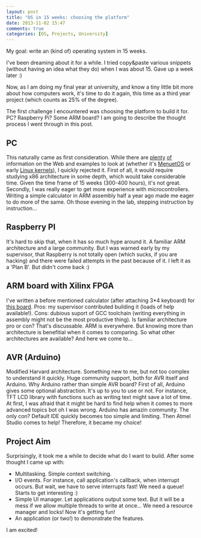 ```yaml
---
layout: post
title: "OS in 15 weeks: choosing the platform"
date: 2013-11-02 15:47
comments: true
categories: [OS, Projects, University]
---
```


My goal: write an (kind of) operating system in 15 weeks.

I've been dreaming about it for a while. I tried copy&paste various snippets (without having an idea what they do) when I was about 15. Gave up a week later :)

Now, as I am doing my final year at university, and know a tiny little bit more about how computers work, it's time to do it again, this time as a third year project (which counts as 25% of the degree). 

The first challenge I encountered was choosing the platform to build it for. PC? Raspberry Pi? Some ARM board? I am going to describe the thought process I went through in this post.

<!-- more -->

## PC

This naturally came as first consideration. While there are [plenty](http://www.amazon.co.uk/Modern-Operating-Systems-Andrew-Tanenbaum/dp/1292025778)
[of](http://wiki.osdev.org/Main_Page) information on the Web and examples to look at (whether it's [MenuetOS](http://www.menuetos.net/) or early [Linux kernels](https://www.kernel.org/pub/linux/kernel/Historic/old-versions/)), I quickly rejected it. First of all, it would require studying x86 architecture in some depth, which would take considerable time. Given the time frame of 15 weeks (300-400 hours), it's not great. Secondly, I was really eager to get more experience with microcontrollers. Writing a simple calculator in ARM assembly half a year ago made me eager to do more of the same. Oh those evening in the lab, stepping instruction by instruction...

## Raspberry PI

It's hard to skip that, when it has so much hype around it. A familiar ARM architecture and a large community. But I was warned early by my supervisor, that Raspberry is not totally open (which sucks, if you are hacking) and there were failed attempts in the past because of it. I left it as a 'Plan B'. But didn't come back :)

## ARM board with Xilinx FPGA

I've written a before mentioned calculator (after attaching 3*4 keyboard) for [this board](http://brej.org/armboard/). Pros: my supervisor contributed building it (loads of help available!). Cons: dubious suport of GCC toolchain (writing everything in assembly might not be the most productive thing). Is familiar architecture pro or con? That's discussable. ARM is everywhere. But knowing more than architecture is benefitial when it comes to comparing. So what other architectures are available? And here we come to...

## AVR (Arduino)

Modified Harvard architecture. Something new to me, but not too complex to understand it quickly. Huge community support, both for AVR itself and Arduino. Why Arduino rather than simple AVR board? First of all, Arduino gives some optional abstraction. It's up to you to use or not. For instance, TFT LCD library with functions such as writing text might save a lot of time. At first, I was afraid that it might be hard to find help when it comes to more advanced topics bot oh I was wrong. Arduino has amazin community. The only con? Default IDE quickly becomes too simple and limiting. Then Atmel Studio comes to help! Therefore, it became my choice!
 
## Project Aim

Surprisingly, it took me a while to decide what do I want to build. After some thought I came up with:

* Multitasking. Simple context switching.
* I/O events. For instance, call application's callback, when interrupt occurs. But wait, we have to serve interrupts fast! We need a queue! Starts to get interesting :)
* Simple UI manager. Let applications output some text. But it will be a mess if we allow multiple threads to write at once... We need a resource manager and locks! Now it's getting fun!
* An application (or two!) to demonstrate the features.

I am excited!